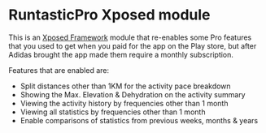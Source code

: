 # RuntasticPro Xposed module

This is an [Xposed Framework](http://repo.xposed.info/module/de.robv.android.xposed.installer) module that re-enables some Pro features that you used to get when you paid for the app on the Play store, but after Adidas brought the app made them require a monthly subscription.

Features that are enabled are:
* Split distances other than 1KM for the activity pace breakdown
* Showing the Max. Elevation & Dehydration on the activity summary
* Viewing the activity history by frequencies other than 1 month
* Viewing all statistics by frequencies other than 1 month
* Enable comparisons of statistics from previous weeks, months & years
